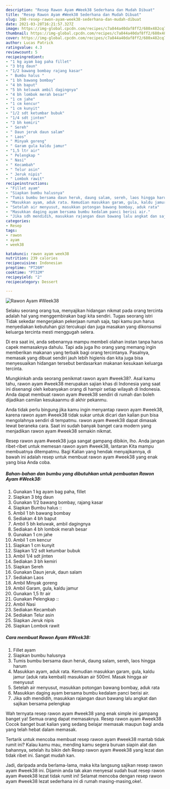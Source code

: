 ```yaml
---
description: "Resep Rawon Ayam #Week38 Sederhana dan Mudah Dibuat"
title: "Resep Rawon Ayam #Week38 Sederhana dan Mudah Dibuat"
slug: 398-resep-rawon-ayam-week38-sederhana-dan-mudah-dibuat
date: 2021-03-28T16:21:57.327Z
image: https://img-global.cpcdn.com/recipes/c7a844a40daf8ff2/680x482cq70/rawon-ayam-week38-foto-resep-utama.jpg
thumbnail: https://img-global.cpcdn.com/recipes/c7a844a40daf8ff2/680x482cq70/rawon-ayam-week38-foto-resep-utama.jpg
cover: https://img-global.cpcdn.com/recipes/c7a844a40daf8ff2/680x482cq70/rawon-ayam-week38-foto-resep-utama.jpg
author: Lucas Patrick
ratingvalue: 4.3
reviewcount: 5
recipeingredient:
- "1 kg ayam bag paha fillet"
- "3 btg daun"
- "1/2 bawang bombay rajang kasar"
- " Bumbu halus "
- "1 bh bawang bombay"
- "4 bh baput"
- "5 bh keluwak ambil dagingnya"
- "4 bh lombok merah besar"
- "1 cm jahe"
- "1 cm kencur"
- "1 cm kunyit"
- "1/2 sdt ketumbar bubuk"
- "1/4 sdt jinten"
- "3 bh kemiri"
- " Sereh"
- " Daun jeruk daun salam"
- " Laos"
- " Minyak goreng"
- " Garam gula kaldu jamur"
- "1,5 ltr air"
- " Pelengkap "
- " Nasi"
- " Kecambah"
- " Telur asin"
- " Jeruk nipis"
- " Lombok rawit"
recipeinstructions:
- "Fillet ayam"
- "Siapkan bumbu halusnya"
- "Tumis bumbu bersama daun heruk, daung salam, sereh, laos hingga harum"
- "Masukkan ayam, aduk rata. Kemudian masukkan garam, gula, kaldu jamur (aduk rata kembali) masukkan air 500ml. Masak hingga air menyusut"
- "Setelah air menyusut, masukkan potongan bawang bombay, aduk rata"
- "Masukkan daging ayam bersama bumbu kedalam panci berisi air."
- "Jika sdh mendidih, masukkan rajangan daun bawang lalu angkat dan sajikan bersama pelengkap"
categories:
- Resep
tags:
- rawon
- ayam
- week38

katakunci: rawon ayam week38 
nutrition: 239 calories
recipecuisine: Indonesian
preptime: "PT26M"
cooktime: "PT32M"
recipeyield: "2"
recipecategory: Dessert

---
```



![Rawon Ayam #Week38](https://img-global.cpcdn.com/recipes/c7a844a40daf8ff2/680x482cq70/rawon-ayam-week38-foto-resep-utama.jpg)

Selaku seorang orang tua, menyajikan hidangan nikmat pada orang tercinta adalah hal yang menggembirakan bagi kita sendiri. Tugas seorang istri Tidak sekedar mengerjakan pekerjaan rumah saja, tapi kamu pun harus menyediakan kebutuhan gizi tercukupi dan juga masakan yang dikonsumsi keluarga tercinta mesti menggugah selera.

Di era  saat ini, anda sebenarnya mampu membeli olahan instan tanpa harus capek memasaknya dahulu. Tapi ada juga lho orang yang memang ingin memberikan makanan yang terbaik bagi orang tercintanya. Pasalnya, memasak yang dibuat sendiri jauh lebih higienis dan kita juga bisa menyesuaikan hidangan tersebut berdasarkan makanan kesukaan keluarga tercinta. 



Mungkinkah anda seorang penikmat rawon ayam #week38?. Asal kamu tahu, rawon ayam #week38 merupakan sajian khas di Indonesia yang saat ini disenangi oleh kebanyakan orang di hampir setiap wilayah di Indonesia. Anda dapat membuat rawon ayam #week38 sendiri di rumah dan boleh dijadikan camilan kesukaanmu di akhir pekanmu.

Anda tidak perlu bingung jika kamu ingin menyantap rawon ayam #week38, karena rawon ayam #week38 tidak sukar untuk dicari dan kalian pun bisa mengolahnya sendiri di tempatmu. rawon ayam #week38 dapat dimasak lewat beraneka cara. Saat ini sudah banyak banget cara modern yang menjadikan rawon ayam #week38 semakin nikmat.

Resep rawon ayam #week38 juga sangat gampang dibikin, lho. Anda jangan ribet-ribet untuk memesan rawon ayam #week38, lantaran Kita mampu membuatnya ditempatmu. Bagi Kalian yang hendak menyajikannya, di bawah ini adalah resep untuk membuat rawon ayam #week38 yang enak yang bisa Anda coba.

<!--inarticleads1-->

##### Bahan-bahan dan bumbu yang dibutuhkan untuk pembuatan Rawon Ayam #Week38:

1. Gunakan 1 kg ayam bag paha, fillet
1. Siapkan 3 btg daun
1. Gunakan 1/2 bawang bombay, rajang kasar
1. Siapkan  Bumbu halus ::
1. Ambil 1 bh bawang bombay
1. Sediakan 4 bh baput
1. Ambil 5 bh keluwak, ambil dagingnya
1. Sediakan 4 bh lombok merah besar
1. Gunakan 1 cm jahe
1. Ambil 1 cm kencur
1. Siapkan 1 cm kunyit
1. Siapkan 1/2 sdt ketumbar bubuk
1. Ambil 1/4 sdt jinten
1. Sediakan 3 bh kemiri
1. Siapkan  Sereh
1. Gunakan  Daun jeruk, daun salam
1. Sediakan  Laos
1. Ambil  Minyak goreng
1. Ambil  Garam, gula, kaldu jamur
1. Gunakan 1,5 ltr air
1. Gunakan  Pelengkap ::
1. Ambil  Nasi
1. Sediakan  Kecambah
1. Sediakan  Telur asin
1. Siapkan  Jeruk nipis
1. Siapkan  Lombok rawit




<!--inarticleads2-->

##### Cara membuat Rawon Ayam #Week38:

1. Fillet ayam
1. Siapkan bumbu halusnya
1. Tumis bumbu bersama daun heruk, daung salam, sereh, laos hingga harum
1. Masukkan ayam, aduk rata. Kemudian masukkan garam, gula, kaldu jamur (aduk rata kembali) masukkan air 500ml. Masak hingga air menyusut
1. Setelah air menyusut, masukkan potongan bawang bombay, aduk rata
1. Masukkan daging ayam bersama bumbu kedalam panci berisi air.
1. Jika sdh mendidih, masukkan rajangan daun bawang lalu angkat dan sajikan bersama pelengkap




Wah ternyata resep rawon ayam #week38 yang enak simple ini gampang banget ya! Semua orang dapat memasaknya. Resep rawon ayam #week38 Cocok banget buat kalian yang sedang belajar memasak maupun bagi anda yang telah hebat dalam memasak.

Tertarik untuk mencoba membuat resep rawon ayam #week38 mantab tidak rumit ini? Kalau kamu mau, mending kamu segera buruan siapin alat dan bahannya, setelah itu bikin deh Resep rawon ayam #week38 yang lezat dan tidak ribet ini. Sangat mudah kan. 

Jadi, daripada anda berlama-lama, maka kita langsung sajikan resep rawon ayam #week38 ini. Dijamin anda tak akan menyesal sudah buat resep rawon ayam #week38 lezat tidak rumit ini! Selamat mencoba dengan resep rawon ayam #week38 lezat sederhana ini di rumah masing-masing,oke!.

